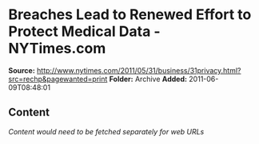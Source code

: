 # Breaches Lead to Renewed Effort to Protect Medical Data - NYTimes.com

**Source:** http://www.nytimes.com/2011/05/31/business/31privacy.html?src=rechp&pagewanted=print
**Folder:** Archive
**Added:** 2011-06-09T08:48:01




## Content
*Content would need to be fetched separately for web URLs*
